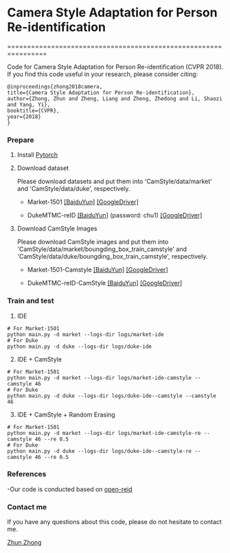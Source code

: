 # Camera Style Adaptation for Person Re-identification
================================================================

Code for Camera Style Adaptation for Person Re-identification (CVPR 2018). If you find this code useful in your research, please consider citing:

    @inproceedings{zhong2018camera,
    title={Camera Style Adaptation for Person Re-identification},
    author={Zhong, Zhun and Zheng, Liang and Zheng, Zhedong and Li, Shaozi and Yang, Yi},
    booktitle={CVPR},
    year={2018}
    }

### Prepare

1. Install [Pytorch](http://pytorch.org/)

2. Download dataset

   Please download datasets and put them into 'CamStyle/data/market' and 'CamStyle/data/duke', respectively.
   
   - Market-1501   [[BaiduYun]](https://pan.baidu.com/s/1ntIi2Op) [[GoogleDriver]](https://drive.google.com/file/d/0B8-rUzbwVRk0c054eEozWG9COHM/view)
   
   - DukeMTMC-reID   [[BaiduYun]](https://pan.baidu.com/share/init?surl=kUD80xp) (password: chu1) [[GoogleDriver]](https://drive.google.com/file/d/0B0VOCNYh8HeRdnBPa2ZWaVBYSVk/view)
   

3. Download CamStyle Images
   
   Please download CamStyle images and put them into 'CamStyle/data/market/boungding_box_train_camstyle' and 'CamStyle/data/duke/boungding_box_train_camstyle', respectively.

   - Market-1501-Camstyle   [[BaiduYun]]() [[GoogleDriver]]()
   
   - DukeMTMC-reID-CamStyle   [[BaiduYun]]() [[GoogleDriver]]()


### Train and test

1. IDE
  ```Shell
  # For Market-1501
  python main.py -d market --logs-dir logs/market-ide
  # For Duke
  python main.py -d duke --logs-dir logs/duke-ide
  ```
2. IDE + CamStyle
  ```Shell
  # For Market-1501
  python main.py -d market --logs-dir logs/market-ide-camstyle --camstyle 46
  # For Duke
  python main.py -d duke --logs-dir logs/duke-ide--camstyle --camstyle 46
  ```
  
3. IDE + CamStyle + Random Erasing
  ```Shell
  # For Market-1501
  python main.py -d market --logs-dir logs/market-ide-camstyle-re --camstyle 46 --re 0.5
  # For Duke
  python main.py -d duke --logs-dir logs/duke-ide--camstyle-re --camstyle 46 --re 0.5
  ```

### References

-Our code is conducted based on [open-reid](https://github.com/Cysu/open-reid)

    
### Contact me

If you have any questions about this code, please do not hesitate to contact me.

[Zhun Zhong](http://zhunzhong.site)
